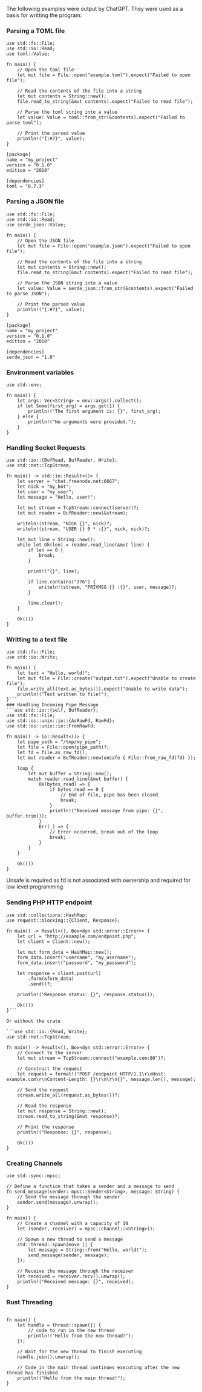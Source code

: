 The following examples were output by ChatGPT. They were used as a basis for writting the program:

### Parsing a TOML file

```
use std::fs::File;
use std::io::Read;
use toml::Value;

fn main() {
    // Open the toml file
    let mut file = File::open("example.toml").expect("Failed to open file");

    // Read the contents of the file into a string
    let mut contents = String::new();
    file.read_to_string(&mut contents).expect("Failed to read file");

    // Parse the toml string into a value
    let value: Value = toml::from_str(&contents).expect("Failed to parse toml");

    // Print the parsed value
    println!("{:#?}", value);
}
```

```
[package]
name = "my_project"
version = "0.1.0"
edition = "2018"

[dependencies]
toml = "0.7.3"

```
### Parsing a JSON file

```
use std::fs::File;
use std::io::Read;
use serde_json::Value;

fn main() {
    // Open the JSON file
    let mut file = File::open("example.json").expect("Failed to open file");

    // Read the contents of the file into a string
    let mut contents = String::new();
    file.read_to_string(&mut contents).expect("Failed to read file");

    // Parse the JSON string into a value
    let value: Value = serde_json::from_str(&contents).expect("Failed to parse JSON");

    // Print the parsed value
    println!("{:#?}", value);
}
```

```
[package]
name = "my_project"
version = "0.1.0"
edition = "2018"

[dependencies]
serde_json = "1.0"

```

### Environment variables

```
use std::env;

fn main() {
    let args: Vec<String> = env::args().collect();
    if let Some(first_arg) = args.get(1) {
        println!("The first argument is: {}", first_arg);
    } else {
        println!("No arguments were provided.");
    }
}
```

### Handling Socket Requests
```
use std::io::{BufRead, BufReader, Write};
use std::net::TcpStream;

fn main() -> std::io::Result<()> {
    let server = "chat.freenode.net:6667";
    let nick = "my_bot";
    let user = "my_user";
    let message = "Hello, user!";

    let mut stream = TcpStream::connect(server)?;
    let mut reader = BufReader::new(&stream);

    writeln!(stream, "NICK {}", nick)?;
    writeln!(stream, "USER {} 0 * :{}", nick, nick)?;

    let mut line = String::new();
    while let Ok(len) = reader.read_line(&mut line) {
        if len == 0 {
            break;
        }

        print!("{}", line);

        if line.contains("376") {
            writeln!(stream, "PRIVMSG {} :{}", user, message)?;
        }

        line.clear();
    }

    Ok(())
}
```
### Writting to a text file
```
use std::fs::File;
use std::io::Write;

fn main() {
    let text = "Hello, world!";
    let mut file = File::create("output.txt").expect("Unable to create file");
    file.write_all(text.as_bytes()).expect("Unable to write data");
    println!("Text written to file!");
}```
### Handling Incoming Pipe Message
```use std::io::{self, BufReader};
use std::fs::File;
use std::os::unix::io::{AsRawFd, RawFd};
use std::os::unix::io::FromRawFd;

fn main() -> io::Result<()> {
    let pipe_path = "/tmp/my_pipe";
    let file = File::open(pipe_path)?;
    let fd = file.as_raw_fd();
    let mut reader = BufReader::new(unsafe { File::from_raw_fd(fd) });

    loop {
        let mut buffer = String::new();
        match reader.read_line(&mut buffer) {
            Ok(bytes_read) => {
                if bytes_read == 0 {
                    // End of file, pipe has been closed
                    break;
                }
                println!("Received message from pipe: {}", buffer.trim());
            }
            Err(_) => {
                // Error occurred, break out of the loop
                break;
            }
        }
    }

    Ok(())
}
```
Unsafe is required as fd is not associated with ownership and required for low level programming

### Sending PHP HTTP endpoint
```
use std::collections::HashMap;
use reqwest::blocking::{Client, Response};

fn main() -> Result<(), Box<dyn std::error::Error>> {
    let url = "http://example.com/endpoint.php";
    let client = Client::new();

    let mut form_data = HashMap::new();
    form_data.insert("username", "my_username");
    form_data.insert("password", "my_password");

    let response = client.post(url)
        .form(&form_data)
        .send()?;

    println!("Response status: {}", response.status());

    Ok(())
}```

Or without the crate

```use std::io::{Read, Write};
use std::net::TcpStream;

fn main() -> Result<(), Box<dyn std::error::Error>> {
    // Connect to the server
    let mut stream = TcpStream::connect("example.com:80")?;

    // Construct the request
    let request = format!("POST /endpoint HTTP/1.1\r\nHost: example.com\r\nContent-Length: {}\r\n\r\n{}", message.len(), message);

    // Send the request
    stream.write_all(request.as_bytes())?;

    // Read the response
    let mut response = String::new();
    stream.read_to_string(&mut response)?;

    // Print the response
    println!("Response: {}", response);

    Ok(())
}
```

### Creating Channels

```
use std::sync::mpsc;

// Define a function that takes a sender and a message to send
fn send_message(sender: mpsc::Sender<String>, message: String) {
    // Send the message through the sender
    sender.send(message).unwrap();
}

fn main() {
    // Create a channel with a capacity of 10
    let (sender, receiver) = mpsc::channel::<String>();

    // Spawn a new thread to send a message
    std::thread::spawn(move || {
        let message = String::from("Hello, world!");
        send_message(sender, message);
    });

    // Receive the message through the receiver
    let received = receiver.recv().unwrap();
    println!("Received message: {}", received);
}

```

### Rust Threading

```use std::thread;

fn main() {
    let handle = thread::spawn(|| {
        // code to run in the new thread
        println!("Hello from the new thread!");
    });

    // Wait for the new thread to finish executing
    handle.join().unwrap();

    // Code in the main thread continues executing after the new thread has finished
    println!("Hello from the main thread!");
}
```